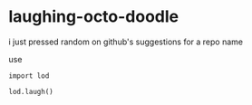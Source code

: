 # laughing-octo-doodle
i just pressed random on github's suggestions for a repo name

use 

`import lod`

`lod.laugh()`
